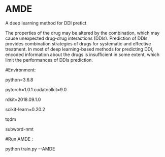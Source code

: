 # AMDE
A deep learning method for DDI pretict

The properties of the drug may be altered by the combination, which may cause unexpected drug-drug interactions (DDIs). Prediction of DDIs provides combination strategies of drugs for systematic and effective treatment. In most of deep learning-based methods for predicting DDI, encoded information about the drugs is insufficient in some extent, which limit the performances of DDIs prediction.


#Environment:

python=3.6.8

pytorch=1.0.1 cudatoolkit=9.0

rdkit=2018.09.1.0

scikit-learn=0.20.2

tqdm

subword-nmt





#Run AMDE :


python train.py --AMDE
